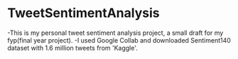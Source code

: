 # TweetSentimentAnalysis
-This is my personal tweet sentiment analysis project, a small draft for my fyp(final year project).
-I used Google Collab and downloaded Sentiment140 dataset with 1.6 million tweets from 'Kaggle'.
